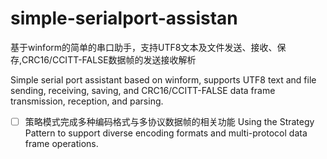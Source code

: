# simple-serialport-assistan

基于winform的简单的串口助手，支持UTF8文本及文件发送、接收、保存,CRC16/CCITT-FALSE数据帧的发送接收解析

Simple serial port assistant based on winform, supports UTF8 text and file sending, receiving, saving, and CRC16/CCITT-FALSE data frame transmission, reception, and parsing.

- [ ] 策略模式完成多种编码格式与多协议数据帧的相关功能 Using the Strategy Pattern to support diverse encoding formats and multi-protocol data frame operations.

